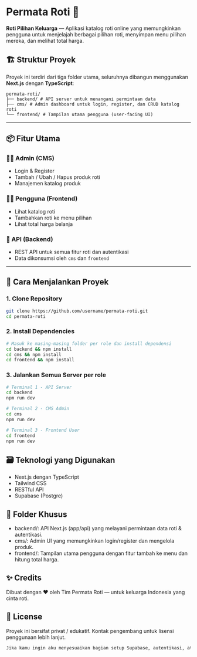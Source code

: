 # Permata Roti 🍞
**Roti Pilihan Keluarga** — Aplikasi katalog roti online yang memungkinkan pengguna untuk menjelajah berbagai pilihan roti, menyimpan menu pilihan mereka, dan melihat total harga.

## 🏗️ Struktur Proyek

Proyek ini terdiri dari tiga folder utama, seluruhnya dibangun menggunakan **Next.js** dengan **TypeScript**:
```
permata-roti/
├── backend/ # API server untuk menangani permintaan data
├── cms/ # Admin dashboard untuk login, register, dan CRUD katalog roti
└── frontend/ # Tampilan utama pengguna (user-facing UI)
```


---

## 📦 Fitur Utama

### 👨‍🍳 Admin (CMS)
- Login & Register
- Tambah / Ubah / Hapus produk roti
- Manajemen katalog produk

### 🧑‍🦱 Pengguna (Frontend)
- Lihat katalog roti
- Tambahkan roti ke menu pilihan
- Lihat total harga belanja

### 🔌 API (Backend)
- REST API untuk semua fitur roti dan autentikasi
- Data dikonsumsi oleh `cms` dan `frontend`

---

## 🚀 Cara Menjalankan Proyek

### 1. Clone Repository
```bash
git clone https://github.com/username/permata-roti.git
cd permata-roti
```

### **2. Install Dependencies**
```bash
# Masuk ke masing-masing folder per role dan install dependensi
cd backend && npm install
cd cms && npm install
cd frontend && npm install
```

### 3. Jalankan Semua Server per role
```bash
# Terminal 1 - API Server
cd backend
npm run dev

# Terminal 2 - CMS Admin
cd cms
npm run dev

# Terminal 3 - Frontend User
cd frontend
npm run dev
```

## 🗃️ Teknologi yang Digunakan
- Next.js dengan TypeScript
- Tailwind CSS 
- RESTful API
- Supabase (Postgre)

## 📁 Folder Khusus
 - backend/: API Next.js (app/api) yang melayani permintaan data roti & autentikasi.
 - cms/: Admin UI yang memungkinkan login/register dan mengelola produk.
 - frontend/: Tampilan utama pengguna dengan fitur tambah ke menu dan hitung total harga.

## ✨ Credits
Dibuat dengan ❤️ oleh Tim Permata Roti — untuk keluarga Indonesia yang cinta roti.

## 📜 License
Proyek ini bersifat privat / edukatif. Kontak pengembang untuk lisensi penggunaan lebih lanjut.
```bash
Jika kamu ingin aku menyesuaikan bagian setup Supabase, autentikasi, atau contoh struktur katalog JSON di dalam API, beri tahu saja. Aku juga bisa bantu buat diagram arsitektur kalau dibutuhkan.
```
